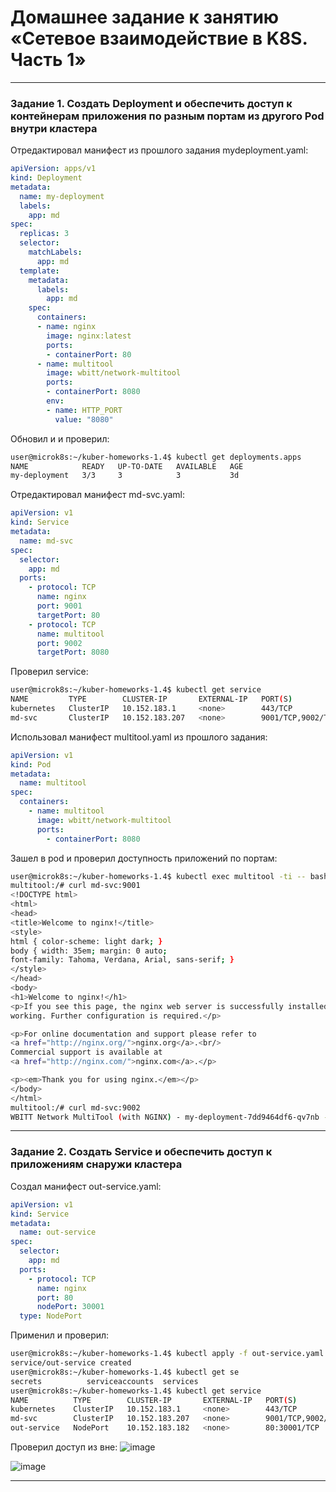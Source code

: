 # Домашнее задание к занятию «Сетевое взаимодействие в K8S. Часть 1»


------

### Задание 1. Создать Deployment и обеспечить доступ к контейнерам приложения по разным портам из другого Pod внутри кластера
Отредактировал манифест из прошлого задания mydeployment.yaml:
```yml
apiVersion: apps/v1
kind: Deployment
metadata:
  name: my-deployment
  labels:
    app: md
spec:
  replicas: 3
  selector:
    matchLabels:
      app: md
  template:
    metadata:
      labels:
        app: md
    spec:
      containers:
      - name: nginx
        image: nginx:latest
        ports:
        - containerPort: 80
      - name: multitool
        image: wbitt/network-multitool
        ports:
        - containerPort: 8080
        env:
        - name: HTTP_PORT
          value: "8080"
```
Обновил и  и проверил:
```bash
user@microk8s:~/kuber-homeworks-1.4$ kubectl get deployments.apps 
NAME            READY   UP-TO-DATE   AVAILABLE   AGE
my-deployment   3/3     3            3           3d
```
Отредактировал манифест md-svc.yaml:
```yml
apiVersion: v1
kind: Service
metadata:
  name: md-svc
spec:
  selector:
    app: md
  ports:
    - protocol: TCP
      name: nginx
      port: 9001
      targetPort: 80
    - protocol: TCP
      name: multitool
      port: 9002
      targetPort: 8080
```
Проверил service:
```bash
user@microk8s:~/kuber-homeworks-1.4$ kubectl get service
NAME         TYPE        CLUSTER-IP       EXTERNAL-IP   PORT(S)             AGE
kubernetes   ClusterIP   10.152.183.1     <none>        443/TCP             8d
md-svc       ClusterIP   10.152.183.207   <none>        9001/TCP,9002/TCP   60m
```
Использовал манифест multitool.yaml из прошлого задания:
```yml
apiVersion: v1
kind: Pod
metadata:
  name: multitool
spec:
  containers:
    - name: multitool
      image: wbitt/network-multitool
      ports:
        - containerPort: 8080
```
Зашел в pod и проверил доступность приложений по портам:
```bash
user@microk8s:~/kuber-homeworks-1.4$ kubectl exec multitool -ti -- bash
multitool:/# curl md-svc:9001
<!DOCTYPE html>
<html>
<head>
<title>Welcome to nginx!</title>
<style>
html { color-scheme: light dark; }
body { width: 35em; margin: 0 auto;
font-family: Tahoma, Verdana, Arial, sans-serif; }
</style>
</head>
<body>
<h1>Welcome to nginx!</h1>
<p>If you see this page, the nginx web server is successfully installed and
working. Further configuration is required.</p>

<p>For online documentation and support please refer to
<a href="http://nginx.org/">nginx.org</a>.<br/>
Commercial support is available at
<a href="http://nginx.com/">nginx.com</a>.</p>

<p><em>Thank you for using nginx.</em></p>
</body>
</html>
multitool:/# curl md-svc:9002
WBITT Network MultiTool (with NGINX) - my-deployment-7dd9464df6-qv7nb - 10.1.128.243 - HTTP: 8080 , HTTPS: 443 . (Formerly praqma/network-multitool)
```

------

### Задание 2. Создать Service и обеспечить доступ к приложениям снаружи кластера
Создал манифест out-service.yaml:
```yml
apiVersion: v1
kind: Service
metadata:
  name: out-service
spec:
  selector:
    app: md
  ports:
    - protocol: TCP
      name: nginx
      port: 80
      nodePort: 30001
  type: NodePort
```
Применил и проверил:
```bash
user@microk8s:~/kuber-homeworks-1.4$ kubectl apply -f out-service.yaml 
service/out-service created
user@microk8s:~/kuber-homeworks-1.4$ kubectl get se
secrets          serviceaccounts  services         
user@microk8s:~/kuber-homeworks-1.4$ kubectl get service
NAME          TYPE        CLUSTER-IP       EXTERNAL-IP   PORT(S)             AGE
kubernetes    ClusterIP   10.152.183.1     <none>        443/TCP             8d
md-svc        ClusterIP   10.152.183.207   <none>        9001/TCP,9002/TCP   77m
out-service   NodePort    10.152.183.182   <none>        80:30001/TCP        10s
```
Проверил доступ из вне:
![image](https://github.com/user-attachments/assets/050e600a-1140-48be-8296-951e3b36721a)

![image](https://github.com/user-attachments/assets/f101d365-6181-4598-bcd5-4da312d3116c)


------

